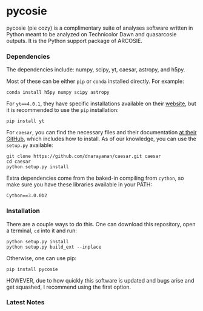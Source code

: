 # pycosie
pycosie (pie cozy) is a complimentary suite of analyses software written in Python meant to be analyzed on Technicolor Dawn and quasarcosie outputs. It is the Python support package of ARCOSIE.

### Dependencies
The dependencies include: numpy, scipy, yt, caesar, astropy, and h5py.

Most of these can be either `pip` or `conda` installed directly. For example:
```
conda install h5py numpy scipy astropy
```

For `yt==4.0.1`, they have specific installations available on their [website](https://yt-project.org/), but it is recommended to use the `pip` installation:
```
pip install yt
```

For `caesar`, you can find the necessary files and their documentation [at their GitHub](https://github.com/dnarayanan/caesar), which includes how to install. As of our knowledge, you can use the `setup.py` available:
```
git clone https://github.com/dnarayanan/caesar.git caesar
cd caesar
python setup.py install
```

Extra dependencies come from the baked-in compiling from `cython`, so make sure you have these libraries available in your PATH:
```
Cython==3.0.0b2
```

### Installation
There are a couple ways to do this. One can download this repository, open a terminal, `cd` into it and run:

```
python setup.py install
python setup.py build_ext --inplace
```

Otherwise, one can use pip:

```
pip install pycosie
```
HOWEVER, due to how quickly this software is updated and bugs arise and get squashed, I recommend using the
first option.

### Latest Notes
